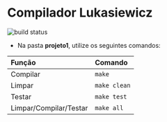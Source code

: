 # Compilador Lukasiewicz

![build status](https://travis-ci.org/lucaspetry/lukasiewicz-compiler.svg?branch=master)

- Na pasta **projeto1**, utilize os seguintes comandos:

| Função                 | Comando      |
| :--------------------- | :----------- |
| Compilar               | `make`       |
| Limpar                 | `make clean` |
| Testar                 | `make test`  |
| Limpar/Compilar/Testar | `make all`   |
